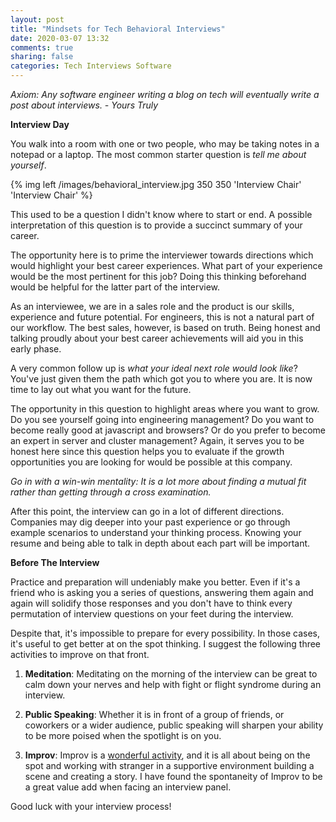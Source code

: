 ```yaml
---
layout: post
title: "Mindsets for Tech Behavioral Interviews"
date: 2020-03-07 13:32
comments: true
sharing: false
categories: Tech Interviews Software
---
```


*Axiom: Any software engineer writing a blog on tech will eventually write a post about interviews. - Yours Truly*

**Interview Day**

You walk into a room with one or two people, who may be taking notes in a notepad or a laptop. The most common starter question is _tell me about yourself_.

{% img left /images/behavioral_interview.jpg 350 350 'Interview Chair' 'Interview Chair' %}

This used to be a question I didn't know where to start or end. A possible interpretation of this question is to provide a succinct summary of your career.

The opportunity here is to prime the interviewer towards directions which would highlight your best career experiences. What part of your experience would be the most pertinent for this job? Doing this thinking beforehand would be helpful for the latter part of the interview.



As an interviewee, we are in a sales role and the product is our skills, experience and future potential. For engineers, this is not a natural part of our workflow. The best sales, however, is based on truth. Being honest and talking proudly about your best career achievements will aid you in this early phase.

A very common follow up is _what your ideal next role would look like_? You've just given them the path which got you to where you are. It is now time to lay out what you want for the future.

The opportunity in this question to highlight areas where you want to grow. Do you see yourself going into engineering management? Do you want to become really good at javascript and browsers? Or do you prefer to become an expert in server and cluster management? Again, it serves you to be honest here since this question helps you to evaluate if the growth opportunities you are looking for would be possible at this company.

*Go in with a win-win mentality: It is a lot more about finding a mutual fit rather than getting through a cross examination.*

After this point, the interview can go in a lot of different directions. Companies may dig deeper into your past experience or go through example scenarios to understand your  thinking process. Knowing your resume and being able to talk in depth about each part will be important.

**Before The Interview**

<!-- more -->

Practice and preparation will undeniably make you better. Even if it's a friend who is asking you a series of questions, answering them again and again will solidify those responses and you don't have to think every permutation of interview questions on your feet during the interview.

Despite that, it's impossible to prepare for every possibility. In those cases, it's useful to get better at on the spot thinking. I suggest the following three activities to improve on that front.

1. **Meditation**: Meditating on the morning of the interview can be great to calm down your nerves and help with fight or flight syndrome during an interview.

2. **Public Speaking**: Whether it is in front of a group of friends, or coworkers or a wider audience, public speaking will sharpen your ability to be more poised when the spotlight is on you.

3. **Improv**: Improv is a [wonderful activity](http://aviadas.com/blog/2019/03/16/life-lessons-from-doing-improv/), and it is all about being on the spot and working with stranger in a supportive environment building a scene and creating a story. I have found the spontaneity of Improv to be a great value add when facing an interview panel. 

Good luck with your interview process!
